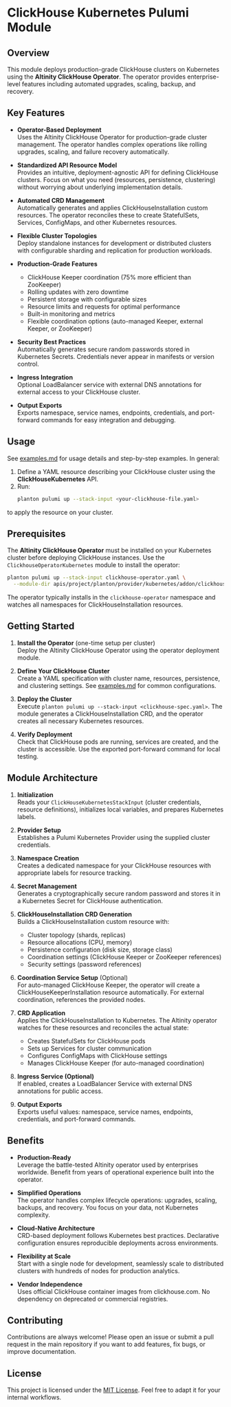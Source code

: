 # ClickHouse Kubernetes Pulumi Module

## Overview

This module deploys production-grade ClickHouse clusters on Kubernetes using the **Altinity ClickHouse Operator**. The operator provides enterprise-level features including automated upgrades, scaling, backup, and recovery.

## Key Features

- **Operator-Based Deployment**  
  Uses the Altinity ClickHouse Operator for production-grade cluster management. The operator handles complex operations like rolling upgrades, scaling, and failure recovery automatically.

- **Standardized API Resource Model**  
  Provides an intuitive, deployment-agnostic API for defining ClickHouse clusters. Focus on what you need (resources, persistence, clustering) without worrying about underlying implementation details.

- **Automated CRD Management**  
  Automatically generates and applies ClickHouseInstallation custom resources. The operator reconciles these to create StatefulSets, Services, ConfigMaps, and other Kubernetes resources.

- **Flexible Cluster Topologies**  
  Deploy standalone instances for development or distributed clusters with configurable sharding and replication for production workloads.

- **Production-Grade Features**  
  - ClickHouse Keeper coordination (75% more efficient than ZooKeeper)
  - Rolling updates with zero downtime
  - Persistent storage with configurable sizes
  - Resource limits and requests for optimal performance
  - Built-in monitoring and metrics
  - Flexible coordination options (auto-managed Keeper, external Keeper, or ZooKeeper)

- **Security Best Practices**  
  Automatically generates secure random passwords stored in Kubernetes Secrets. Credentials never appear in manifests or version control.

- **Ingress Integration**  
  Optional LoadBalancer service with external DNS annotations for external access to your ClickHouse cluster.

- **Output Exports**  
  Exports namespace, service names, endpoints, credentials, and port-forward commands for easy integration and debugging.

## Usage

See [examples.md](examples.md) for usage details and step-by-step examples. In general:

1. Define a YAML resource describing your ClickHouse cluster using the **ClickHouseKubernetes** API.
2. Run:
   ```bash
   planton pulumi up --stack-input <your-clickhouse-file.yaml>
   ```

to apply the resource on your cluster.

## Prerequisites

The **Altinity ClickHouse Operator** must be installed on your Kubernetes cluster before deploying ClickHouse instances. Use the `ClickhouseOperatorKubernetes` module to install the operator:

```bash
planton pulumi up --stack-input clickhouse-operator.yaml \
  --module-dir apis/project/planton/provider/kubernetes/addon/clickhouseoperatorkubernetes/v1/iac/pulumi
```

The operator typically installs in the `clickhouse-operator` namespace and watches all namespaces for ClickHouseInstallation resources.

## Getting Started

1. **Install the Operator** (one-time setup per cluster)  
   Deploy the Altinity ClickHouse Operator using the operator deployment module.

2. **Define Your ClickHouse Cluster**  
   Create a YAML specification with cluster name, resources, persistence, and clustering settings. See [examples.md](examples.md) for common configurations.

3. **Deploy the Cluster**  
   Execute `planton pulumi up --stack-input <clickhouse-spec.yaml>`. The module generates a ClickHouseInstallation CRD, and the operator creates all necessary Kubernetes resources.

4. **Verify Deployment**  
   Check that ClickHouse pods are running, services are created, and the cluster is accessible. Use the exported port-forward command for local testing.

## Module Architecture

1. **Initialization**  
   Reads your `ClickHouseKubernetesStackInput` (cluster credentials, resource definitions), initializes local variables, and prepares Kubernetes labels.

2. **Provider Setup**  
   Establishes a Pulumi Kubernetes Provider using the supplied cluster credentials.

3. **Namespace Creation**  
   Creates a dedicated namespace for your ClickHouse resources with appropriate labels for resource tracking.

4. **Secret Management**  
   Generates a cryptographically secure random password and stores it in a Kubernetes Secret for ClickHouse authentication.

5. **ClickHouseInstallation CRD Generation**  
   Builds a ClickHouseInstallation custom resource with:
   - Cluster topology (shards, replicas)
   - Resource allocations (CPU, memory)
   - Persistence configuration (disk size, storage class)
   - Coordination settings (ClickHouse Keeper or ZooKeeper references)
   - Security settings (password references)

6. **Coordination Service Setup** (Optional)  
   For auto-managed ClickHouse Keeper, the operator will create a ClickHouseKeeperInstallation resource automatically. For external coordination, references the provided nodes.

7. **CRD Application**  
   Applies the ClickHouseInstallation to Kubernetes. The Altinity operator watches for these resources and reconciles the actual state:
   - Creates StatefulSets for ClickHouse pods
   - Sets up Services for cluster communication
   - Configures ConfigMaps with ClickHouse settings
   - Manages ClickHouse Keeper (for auto-managed coordination)

8. **Ingress Service (Optional)**  
   If enabled, creates a LoadBalancer Service with external DNS annotations for public access.

9. **Output Exports**  
   Exports useful values: namespace, service names, endpoints, credentials, and port-forward commands.

## Benefits

- **Production-Ready**  
  Leverage the battle-tested Altinity operator used by enterprises worldwide. Benefit from years of operational experience built into the operator.

- **Simplified Operations**  
  The operator handles complex lifecycle operations: upgrades, scaling, backups, and recovery. You focus on your data, not Kubernetes complexity.

- **Cloud-Native Architecture**  
  CRD-based deployment follows Kubernetes best practices. Declarative configuration ensures reproducible deployments across environments.

- **Flexibility at Scale**  
  Start with a single node for development, seamlessly scale to distributed clusters with hundreds of nodes for production analytics.

- **Vendor Independence**  
  Uses official ClickHouse container images from clickhouse.com. No dependency on deprecated or commercial registries.

## Contributing

Contributions are always welcome! Please open an issue or submit a pull request in the main repository if you want to add features, fix bugs, or improve documentation.

## License

This project is licensed under the [MIT License](LICENSE). Feel free to adapt it for your internal workflows.

